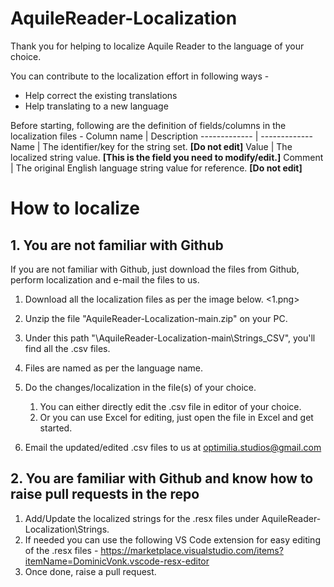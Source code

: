 # AquileReader-Localization

Thank you for helping to localize Aquile Reader to the language of your choice.

You can contribute to the localization effort in following ways -
* Help correct the existing translations
* Help translating to a new language

Before starting, following are the definition of fields/columns in the localization files - 
Column name  | Description
------------- | -------------
Name  | The identifier/key for the string set. **[Do not edit]**
Value  | The localized string value. **[This is the field you need to modify/edit.]**
Comment  | The original English language string value for reference. **[Do not edit]**

# How to localize #

## 1. You are not familiar with Github ##
If you are not familiar with Github, just download the files from Github, perform localization and e-mail the files to us.

1. Download all the localization files as per the image below.
<1.png>

2. Unzip the file "AquileReader-Localization-main.zip" on your PC.
3. Under this path "\AquileReader-Localization-main\Strings_CSV", you'll find all the .csv files.
4. Files are named as per the language name.
5. Do the changes/localization in the file(s) of your choice.
    1. You can either directly edit the .csv file in editor of your choice.
    2. Or you can use Excel for editing, just open the file in Excel and get started.
6. Email the updated/edited .csv files to us at optimilia.studios@gmail.com

## 2.  You are familiar with Github and know how to raise pull requests in the repo ##

1. Add/Update the localized strings for the .resx files under AquileReader-Localization\Strings.
2. If needed you can use the following VS Code extension for easy editing of the .resx files - https://marketplace.visualstudio.com/items?itemName=DominicVonk.vscode-resx-editor
3. Once done, raise a pull request.